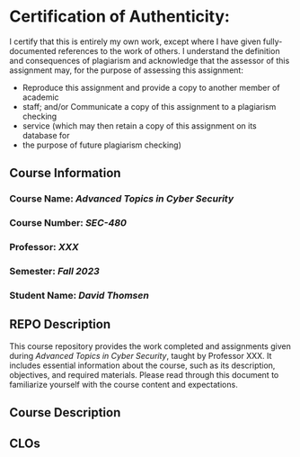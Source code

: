 # Certification of Authenticity:
I certify that this is entirely my own work, except where I have given
fully-documented references to the work of others. I understand the definition
and consequences of plagiarism and acknowledge that the assessor of this
assignment may, for the purpose of assessing this assignment:
- Reproduce this assignment and provide a copy to another member of academic
- staff; and/or Communicate a copy of this assignment to a plagiarism checking
- service (which may then retain a copy of this assignment on its database for
- the purpose of future plagiarism checking)

## Course Information

### Course Name: _Advanced Topics in Cyber Security_
### Course Number: _SEC-480_
### Professor: _XXX_
### Semester: _Fall 2023_
### Student Name: _David Thomsen_


## REPO Description

This course repository provides the work completed and assignments given during _Advanced Topics in Cyber Security_, taught by Professor XXX. It includes essential information about the course, such as its description, objectives, and required materials. Please read through this document to familiarize yourself with the course content and expectations.

## Course Description



## CLOs


